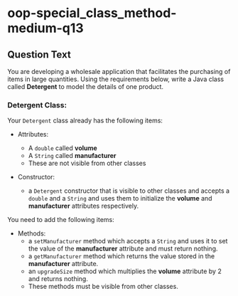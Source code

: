 # oop-special_class_method-medium-q13

## Question Text

You are developing a wholesale application that facilitates the purchasing of items in large quantities. Using the 
requirements below, write a Java class called **Detergent** to model the details of one product.

### Detergent Class:

Your `Detergent` class already has the following items:

- Attributes:
    - A `double` called **volume**
    - A `String` called **manufacturer**
    - These are not visible from other classes

- Constructor:
    - a `Detergent` constructor that is visible to other classes and accepts a `double` and a `String` and uses them to
      initialize the **volume** and **manufacturer** attributes respectively.

You need to add the following items:

- Methods:
    - a `setManufacturer` method which accepts a `String` and uses it to set the value of the **manufacturer** attribute
      and must return nothing.
    - a `getManufacturer` method which returns the value stored in the **manufacturer** attribute.
    - an `upgradeSize` method which multiplies the **volume** attribute by 2 and returns nothing.
    - These methods must be visible from other classes.